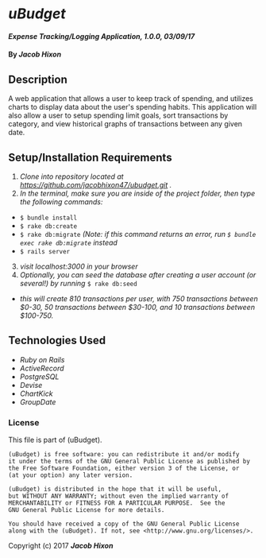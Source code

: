 # _uBudget_

#### _Expense Tracking/Logging Application, 1.0.0, 03/09/17_

#### By _Jacob Hixon_

## Description

A web application that allows a user to keep track of spending, and utilizes charts to display data about the user's spending habits. This application will also allow a user to setup spending limit goals, sort transactions by category, and view historical graphs of transactions between any given date.

## Setup/Installation Requirements

1. _Clone into repository located at https://github.com/jacobhixon47/ubudget.git ._
2. _In the terminal, make sure you are inside of the project folder, then type the following commands:_
  * `$ bundle install`
  * `$ rake db:create`
  * `$ rake db:migrate` _(Note: if this command returns an error, run `$ bundle exec rake db:migrate` instead_
  * `$ rails server`
3. _visit localhost:3000 in your browser_
4. _Optionally, you can seed the database after creating a user account (or several!) by running_ `$ rake db:seed`
  * _this will create 810 transactions per user, with 750 transactions between $0-30, 50 transactions between $30-100, and 10 transactions between $100-750._


## Technologies Used

* _Ruby on Rails_
* _ActiveRecord_
* _PostgreSQL_
* _Devise_
* _ChartKick_
* _GroupDate_

### License

This file is part of (uBudget).

    (uBudget) is free software: you can redistribute it and/or modify
    it under the terms of the GNU General Public License as published by
    the Free Software Foundation, either version 3 of the License, or
    (at your option) any later version.

    (uBudget) is distributed in the hope that it will be useful,
    but WITHOUT ANY WARRANTY; without even the implied warranty of
    MERCHANTABILITY or FITNESS FOR A PARTICULAR PURPOSE.  See the
    GNU General Public License for more details.

    You should have received a copy of the GNU General Public License
    along with the (uBudget). If not, see <http://www.gnu.org/licenses/>.

Copyright (c) 2017 **_Jacob Hixon_**
